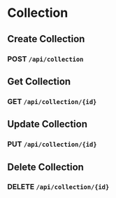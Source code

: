 # Collection

## Create Collection

<h3><span class="text-blue">POST</span> <code>/api/collection</code> <Badge type="tip" text="^1.0.0" /></h3>

## Get Collection

<h3><span class="text-green">GET</span> <code>/api/collection/{id}</code> <Badge type="tip" text="^1.0.0" /></h3>

## Update Collection

<h3><span class="text-orange">PUT</span> <code>/api/collection/{id}</code> <Badge type="tip" text="^1.0.0" /></h3>

## Delete Collection

<h3><span class="text-red">DELETE</span> <code>/api/collection/{id}</code> <Badge type="tip" text="^1.0.0" /></h3>
